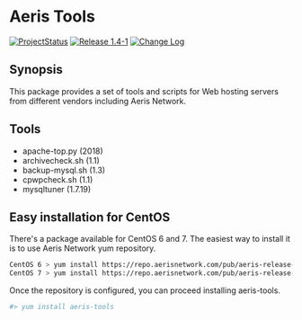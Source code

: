 # Aeris Tools

[![ProjectStatus](http://opensource.box.com/badges/active.svg)](#)
[![Release 1.4-1](https://img.shields.io/badge/release-1.4--1-success.svg)](#)
[![Change Log](https://img.shields.io/badge/change-log-blue.svg?style=flat)](https://repo.aerisnetwork.com/stable/centos/6/x86_64/repoview/aeris-tools.html)

## Synopsis

This package provides a set of tools and scripts for Web hosting servers from different vendors including Aeris Network.

## Tools

* apache-top.py (2018)
* archivecheck.sh (1.1)
* backup-mysql.sh (1.3)
* cpwpcheck.sh (1.1)
* mysqltuner (1.7.19)

## Easy installation for CentOS

There's a package available for CentOS 6 and 7. The easiest way to install it is to use Aeris Network yum repository.

```bash
CentOS 6 > yum install https://repo.aerisnetwork.com/pub/aeris-release-6.rpm
CentOS 7 > yum install https://repo.aerisnetwork.com/pub/aeris-release-7.rpm
```
Once the repository is configured, you can proceed installing aeris-tools.

```bash
#> yum install aeris-tools
```